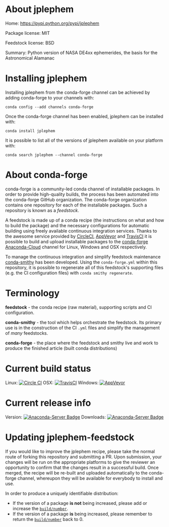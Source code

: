About jplephem
==============

Home: https://pypi.python.org/pypi/jplephem

Package license: MIT

Feedstock license: BSD

Summary: Python version of NASA DE4xx ephemerides, the basis for the Astronomical Alamanac



Installing jplephem
===================

Installing jplephem from the conda-forge channel can be achieved by adding conda-forge to your channels with:

```
conda config --add channels conda-forge
```

Once the conda-forge channel has been enabled, jplephem can be installed with:

```
conda install jplephem
```

It is possible to list all of the versions of jplephem available on your platform with:

```
conda search jplephem --channel conda-forge
```


About conda-forge
=================

conda-forge is a community-led conda channel of installable packages.
In order to provide high-quality builds, the process has been automated into the
conda-forge GitHub organization. The conda-forge organization contains one repository 
for each of the installable packages. Such a repository is known as a *feedstock*.

A feedstock is made up of a conda recipe (the instructions on what and how to build
the package) and the necessary configurations for automatic building using freely
available continuous integration services. Thanks to the awesome service provided by
[CircleCI](https://circleci.com/), [AppVeyor](http://www.appveyor.com/)
and [TravisCI](https://travis-ci.org/) it is possible to build and upload installable
packages to the [conda-forge](https://anaconda.org/conda-forge)
[Anaconda-Cloud](http://docs.anaconda.org/) channel for Linux, Windows and OSX respectively.

To manage the continuous integration and simplify feedstock maintenance
[conda-smithy](http://github.com/conda-forge/conda-smithy) has been developed.
Using the ``conda-forge.yml`` within this repository, it is possible to regenerate all of
this feedstock's supporting files (e.g. the CI configuration files) with ``conda smithy regenerate``.


Terminology
===========

**feedstock** - the conda recipe (raw material), supporting scripts and CI configuration.

**conda-smithy** - the tool which helps orchestrate the feedstock.
                   Its primary use is in the construction of the CI ``.yml`` files
                   and simplify the management of *many* feedstocks.

**conda-forge** - the place where the feedstock and smithy live and work to
                  produce the finished article (built conda distributions)

Current build status
====================
Linux: [![Circle CI](https://circleci.com/gh/conda-forge/jplephem-feedstock.svg?style=svg)](https://circleci.com/gh/conda-forge/jplephem-feedstock)
OSX: [![TravisCI](https://travis-ci.org/conda-forge/jplephem-feedstock.svg?branch=master)](https://travis-ci.org/conda-forge/jplephem-feedstock) 
Windows: [![AppVeyor](https://ci.appveyor.com/api/projects/status/github/conda-forge/jplephem-feedstock?svg=True)](https://ci.appveyor.com/project/conda-forge/jplephem-feedstock/branch/master)

Current release info
====================
Version: [![Anaconda-Server Badge](https://anaconda.org/conda-forge/jplephem/badges/version.svg)](https://anaconda.org/conda-forge/jplephem)
Downloads: [![Anaconda-Server Badge](https://anaconda.org/conda-forge/jplephem/badges/downloads.svg)](https://anaconda.org/conda-forge/jplephem)


Updating jplephem-feedstock
===========================

If you would like to improve the jplephem recipe, please take the normal
route of forking this repository and submitting a PR. Upon submission, your changes will
be run on the appropriate platforms to give the reviewer an opportunity to confirm that the
changes result in a successful build. Once merged, the recipe will be re-built and uploaded
automatically to the conda-forge channel, whereupon they will be available for everybody to
install and use.

In order to produce a uniquely identifiable distribution:
 * If the version of a package **is not** being increased, please add or increase
   the [``build/number``](http://conda.pydata.org/docs/building/meta-yaml.html#build-number-and-string). 
 * If the version of a package **is** being increased, please remember to return
   the [``build/number``](http://conda.pydata.org/docs/building/meta-yaml.html#build-number-and-string)
   back to 0.

